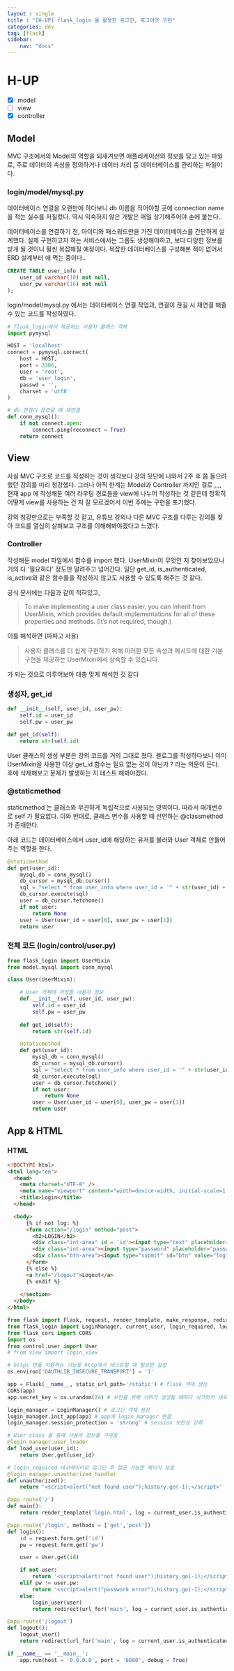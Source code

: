 ```yaml
---
layout : single
title : "[H-UP] flask_login 을 활용한 로그인, 로그아웃 구현"
categories: dev
tag: [flask]
sidebar:
    nav: "docs"
---
```


# H-UP

-  [x] model
-  [ ] view
-  [x] controller

## Model

MVC 구조에서의 Model의 역할을 되새겨보면 애플리케이션의 정보를 담고 있는 파일로, 주로 데이터의 속성을 정의하거나 데이터 처리 등 데이터베이스를 관리하는 파일이다.

### login/model/mysql.py

데이터베이스 연결을 오랜만에 하다보니 db 이름을 적어야할 곳에 connection name 을 적는 실수를 저질렀다. 역시 익숙하지 않은 개발은 매일 상기해주어야 손에 붙는다..

데이터베이스를 연결하기 전, 아이디와 패스워드만을 가진 데이터베이스를 간단하게 설계했다. 실제 구현하고자 하는 서비스에서는 그룹도 생성해야하고, 보다 다양한 정보를 받게 될 것이니 훨씬 복잡해질 예정이다. 복잡한 데이터베이스를 구성해본 적이 없어서 ERD 설계부터 애 먹는 중이다..

```sql
CREATE TABLE user_info (
    user_id varchar(10) not null,
    user_pw varchar(16) not null
);
```

login/model/mysql.py 에서는 데이터베이스 연결 작업과, 연결이 끊길 시 재연결 해줄 수 있는 코드를 작성하였다.

```python
# flask_login에서 제공하는 사용자 클래스 객체
import pymysql

HOST = 'localhost'
connect = pymysql.connect(
    host = HOST,
    port = 3306,
    user = 'root',
    db = 'user_login',
    passwd = '',
    charset = 'utf8'
)

# db 연결이 끊겼을 때 재연결
def conn_mysql():
    if not connect.open:
        connect.ping(reconnect = True)
    return connect
```

## View

사실 MVC 구조로 코드를 작성하는 것이 생각보다 강의 뒷단에 나와서 2주 후 쯤 들으려 했던 강의를 미리 청강했다. 그러나 아직 한계는 Model과 Controller 까지인 걸로 ,,,, 현재 app 에 작성해둔 여러 라우팅 경로들을 view에 나누어 작성하는 것 같은데 정확히 어떻게 view를 사용하는 건 지 잘 모르겠어서 이번 주에는 구현을 포기했다.

강의 청강만으로는 부족할 것 같고, 유튜브 강의나 다른 MVC 구조를 다루는 강의를 찾아 코드를 열심히 살펴보고 구조를 이해해봐야겠다고 느꼈다.

### Controller

작성해둔 model 파일에서 함수를 import 했다. UserMixin이 무엇인 지 찾아보았으나 거의 다 '필요하다' 정도만 알려주고 넘어간다. 일단 get_id, is_authenticated, is_active와 같은 함수들을 작성하지 않고도 사용할 수 있도록 해주는 것 같다.

공식 문서에는 다음과 같이 적혀있고, 

> To make implementing a user class easier, you can inherit from UserMixin, which provides default implementations for all of these properties and methods. (It’s not required, though.)

이를 해석하면 (파파고 사용)

> 사용자 클래스를 더 쉽게 구현하기 위해 이러한 모든 속성과 메서드에 대한 기본 구현을 제공하는 UserMixin에서 상속할 수 있습니다.

가 되는 것으로 미루어보아 대충 맞게 해석한 것 같다


### 생성자, get_id

```python
def __init__(self, user_id, user_pw):
    self.id = user_id
    self.pw = user_pw

def get_id(self):
    return str(self.id)
```

User 클래스의 생성 부분은 강의 코드를 거의 그대로 쳤다. 블로그를 작성하다보니 이미 UserMixin을 사용한 이상 get_id 함수는 필요 없는 것이 아닌가 ? 라는 의문이 든다. 후에 삭제해보고 문제가 발생하는 지 테스트 해봐야겠다.

### @staticmethod

staticmethod 는 클래스와 무관하게 독립적으로 사용되는 영역이다. 따라서 매개변수로 self 가 필요없다. 이와 반대로, 클래스 변수를 사용할 때 선언하는 @classmethod 가 존재한다.

아래 코드는 데이터베이스에서 user_id에 해당하는 유저를 불러와 User 객체로 만들어주는 역할을 한다.

```python
@staticmethod
def get(user_id):
    mysql_db = conn_mysql()
    db_cursor = mysql_db.cursor()
    sql = "select * from user_info where user_id = '" + str(user_id) + "'"
    db_cursor.execute(sql)
    user = db_cursor.fetchone()
    if not user:
        return None
    user = User(user_id = user[0], user_pw = user[1])
    return user
```

### 전체 코드 (login/control/user.py)

```python
from flask_login import UserMixin
from model.mysql import conn_mysql

class User(UserMixin):

    # User 객체에 저장할 사용자 정보
    def __init__(self, user_id, user_pw):
        self.id = user_id
        self.pw = user_pw
    
    def get_id(self):
        return str(self.id)

    @staticmethod
    def get(user_id):
        mysql_db = conn_mysql()
        db_cursor = mysql_db.cursor()
        sql = "select * from user_info where user_id = '" + str(user_id) + "'"
        db_cursor.execute(sql)
        user = db_cursor.fetchone()
        if not user:
            return None
        user = User(user_id = user[0], user_pw = user[1])
        return user
```

## App & HTML

### HTML



```html
<!DOCTYPE html>
<html lang="en">
  <head>
    <meta charset="UTF-8" />
    <meta name="viewport" content="width=device-width, initial-scale=1.0" />
    <title>Login</title>
  </head>

  <body>
      {% if not log: %}
      <form action="/login" method="post">
        <h2>LOGIN</h2>
        <div class="int-area" id = 'id'><input type="text" placeholder="id" name="id" /></div>
        <div class="int-area"><input type="password" placeholder="password" name="pw" /></div>
        <div class="btn-area"><input type="submit" id="btn" value="login" /></div>
      </form>
      {% else %}
      <a href="/logout">Logout</a>
      {% endif %}
      
    </section>
  </body>
</html>

```


```python
from flask import Flask, request, render_template, make_response, redirect, url_for
from flask_login import LoginManager, current_user, login_required, login_user, logout_user
from flask_cors import CORS
import os
from control.user import User
# from view import login_view

# https 만을 지원하는 기능읗 http에서 테스트할 때 필요한 설정
os.environ['OAUTHLIB_INSECURE_TRANSPORT'] = '1'

app = Flask(__name__, static_url_path='/static') # flask 객체 생성
CORS(app)
app.secret_key = os.urandom(24) # 보안을 위해 서버가 생성될 때마다 시크릿키 새로 발급

login_manager = LoginManager() # 로그인 객체 생성
login_manager.init_app(app) # app에 login_manager 연결
login_manager.session_protection = 'strong' # session 보안성 강화

# User class 를 통해 사용자 정보를 가져옴
@login_manager.user_loader
def load_user(user_id):
    return User.get(user_id)

# login_required 데코레이터로 로그인 후 접근 가능한 페이지 보호
@login_manager.unauthorized_handler
def unauthorized():
    return '<script>alert("not found user");history.go(-1);</script>'

@app.route('/')
def main():
    return render_template('login.html', log = current_user.is_authenticated)

@app.route('/login', methods = ['get','post'])
def login():
    id = request.form.get('id')
    pw = request.form.get('pw')

    user = User.get(id)

    if not user:
        return '<script>alert("not found user");history.go(-1);</script>'
    elif pw != user.pw:
        return '<script>alert("passwork error");history.go(-1);</script>'
    else:
        login_user(user)
        return redirect(url_for('main', log = current_user.is_authenticated))

@app.route('/logout')
def logout():
    logout_user()
    return redirect(url_for('main', log = current_user.is_authenticated))

if __name__ == '__main__':
    app.run(host = '0.0.0.0', port = '8080', debug = True)
```

